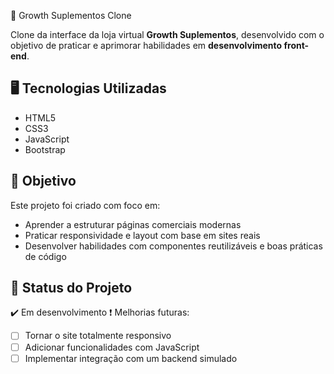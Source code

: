 🚀 Growth Suplementos Clone

Clone da interface da loja virtual **Growth Suplementos**, desenvolvido com o objetivo de praticar e aprimorar habilidades em **desenvolvimento front-end**.

## 🖥️ Tecnologias Utilizadas

* HTML5
* CSS3
* JavaScript
* Bootstrap
  
## 🎯 Objetivo

Este projeto foi criado com foco em:

* Aprender a estruturar páginas comerciais modernas
* Praticar responsividade e layout com base em sites reais
* Desenvolver habilidades com componentes reutilizáveis e boas práticas de código

## 🚧 Status do Projeto

✔️ Em desenvolvimento
❗ Melhorias futuras:

* [ ] Tornar o site totalmente responsivo
* [ ] Adicionar funcionalidades com JavaScript
* [ ] Implementar integração com um backend simulado
